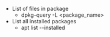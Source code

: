- List of files in package
	- dpkg-query -L <package_name>
- List all installed packages
	- apt list --installed
